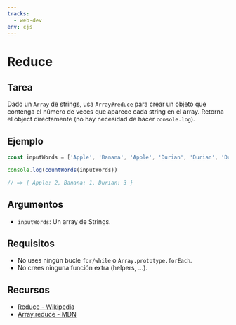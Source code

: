 ```yaml
---
tracks:
  - web-dev
env: cjs
---
```


# Reduce

## Tarea

Dado un `Array` de strings, usa `Array#reduce` para crear un objeto que contenga
el número de veces que aparece cada string en el array. Retorna el object
directamente (no hay necesidad de hacer `console.log`).

## Ejemplo

```js
const inputWords = ['Apple', 'Banana', 'Apple', 'Durian', 'Durian', 'Durian']

console.log(countWords(inputWords))

// => { Apple: 2, Banana: 1, Durian: 3 }
```

## Argumentos

* `inputWords`: Un array de Strings.

## Requisitos

* No uses ningún bucle `for/while` o `Array.prototype.forEach`.
* No crees ninguna función extra (helpers, ...).

## Recursos

* [Reduce - Wikipedia](https://en.wikipedia.org/wiki/Reduce_(higher-order_function))
* [Array.reduce - MDN](https://developer.mozilla.org/en-US/docs/Web/JavaScript/Reference/Global_Objects/Array/reduce)
